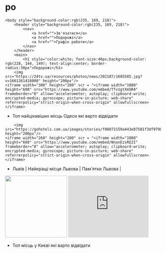 # po<html>
    <body style="background-color:rgb(235, 169, 218)">
        <header style="background-color:rgb(235, 169, 218)">
            <nav>
                <a href="">Зв'язатися</a>
                <a href="">Подорожі</a>
                <a href="">Графік роботи</a>
            </nav>
        </header>
        <main>
            <h1 style="color:white; font-size:40px;background-color: rgb(228, 144, 149); text-align:center; border-radius:30px">Подорожі</h1>
        <img src="https://24tv.ua/resources/photos/news/202107/1685585.jpg?v=1661261418000" height="200px"/>
    <iframe width="300" height="200" scr = "<iframe width="1080" height="608" src="https://www.youtube.com/embed/Tfv1gtXm5R4"  frameborder="0" allow="accelerometer; autoplay; clipboard-write; encrypted-media; gyroscope; picture-in-picture; web-share" referrerpolicy="strict-origin-when-cross-origin" allowfullscreen></iframe>
<ul>
    <li>Топ найцікавіших місць Одеси які варто відвідати</li>
</ul>

        <img src="https://gohotels.com.ua/images/stories/f08072159a443e07501f3df97987f8a3.jpg" height="200px"/>
    <iframe width="260" height="200" scr = "<iframe width="1080" height="608" src="https://www.youtube.com/embed/NnonEzsRE2I"  frameborder="0" allow="accelerometer; autoplay; clipboard-write; encrypted-media; gyroscope; picture-in-picture; web-share" referrerpolicy="strict-origin-when-cross-origin" allowfullscreen></iframe>
<ul>
    <li>Львів | Найкращі місця Львова | Пам'ятки Львова |</li>
</ul>
        <img src="https://planetofhotels.com/guide/sites/default/files/styles/node__blog_post__bp_banner/public/2022-03/kyiv.jpg" height="200px"/>
    <iframe width="260" height="200" scr = "<iframe width="1080" height="608" src="https://www.youtube.com/embed/D0GLANQYBIk"  frameborder="0" allow="accelerometer; autoplay; clipboard-write; encrypted-media; gyroscope; picture-in-picture; web-share" referrerpolicy="strict-origin-when-cross-origin" allowfullscreen></iframe>
<ul>
    <li>Топ місць у Києві які варто відвідати</li>
</ul>
        </main>
    </body>
</html>
